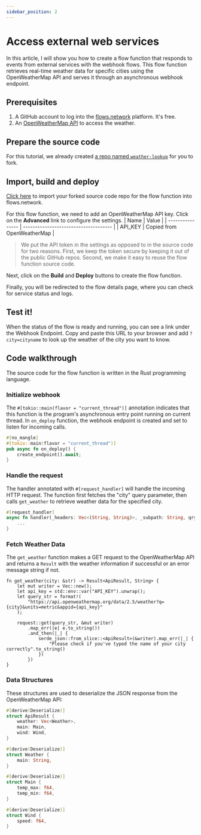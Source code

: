 ```yaml
---
sidebar_position: 2
---
```

# Access external web services

In this article, I will show you how to create a flow function that responds to events from external services with the webhook flows. This flow function retrieves real-time weather data for specific cities using the OpenWeatherMap API and serves it through an asynchronous webhook endpoint. 

## Prerequisites

 1. A GitHub account to log into the [flows.network](https://flows.network/) platform. It's free.
 2. An [OpenWeatherMap API](https://openweathermap.org/api) to access the weather. 

## Prepare the source code

For this tutorial, we already created [a repo named `weather-lookup`](https://github.com/flows-network/weather-lookup) for you to fork.

## Import, build and deploy

[Click here](https://flows.network/flow/new) to import your forked source code repo for the flow function into flows.network.

For this flow function, we need to add an OpenWeatherMap API key.
Click on the **Advanced** link to configure the settings.
| Name             | Value                                 |
| ---------------- | ------------------------------------- |
| API_KEY    | Copied from OpenWeatherMap  |

> We put the API token in the settings as opposed to in the source code for two reasons. First, we keep the token secure by keeping it out of the public GitHub repos. Second, we make it easy to reuse the flow function source code.

Next, click on the **Build** and **Deploy** buttons to create the flow function.


Finally, you will be redirected to the flow details page, where you can check for
service status and logs.

## Test it!

When the status of the flow is ready and running, you can see a link under the Webhook Endpoint. Copy and paste this URL to your browser and add `?city=cityname` to look up the weather of the city  you want to know.

## Code walkthrough

The source code for the flow function is written in the Rust programming language. 

### Initialize webhook 

The `#[tokio::main(flavor = "current_thread")]` annotation indicates that this function is the program's asynchronous entry point running on current thread. In `on_deploy` function, the webhook endpoint is created and set to listen for incoming calls.

```rust
#[no_mangle]
#[tokio::main(flavor = "current_thread")]
pub async fn on_deploy() {
    create_endpoint().await;
}
```

### Handle the request
The handler annotated with `#[request_handler]` will handle the incoming HTTP request. The function first fetches the "city" query parameter, then calls `get_weather` to retrieve weather data for the specified city. 

```rust
#[request_handler]
async fn handler(_headers: Vec<(String, String)>, _subpath: String, qry: HashMap<String, Value>, _body: Vec<u8>) {
    ...
}
```
### Fetch Weather Data

The `get_weather` function makes a GET request to the OpenWeatherMap API and returns a `Result` with the weather information if successful or an error message string if not.

```
fn get_weather(city: &str) -> Result<ApiResult, String> {
    let mut writer = Vec::new();
    let api_key = std::env::var("API_KEY").unwrap();
    let query_str = format!(
        "https://api.openweathermap.org/data/2.5/weather?q={city}&units=metric&appid={api_key}"
    );

    request::get(query_str, &mut writer)
        .map_err(|e| e.to_string())
        .and_then(|_| {
            serde_json::from_slice::<ApiResult>(&writer).map_err(|_| {
                "Please check if you've typed the name of your city correctly".to_string()
            })
        })
}
```

### Data Structures

These structures are used to deserialize the JSON response from the OpenWeatherMap API:

```rust
#[derive(Deserialize)]
struct ApiResult {
    weather: Vec<Weather>,
    main: Main,
    wind: Wind,
}

#[derive(Deserialize)]
struct Weather {
    main: String,
}

#[derive(Deserialize)]
struct Main {
    temp_max: f64,
    temp_min: f64,
}

#[derive(Deserialize)]
struct Wind {
    speed: f64,
}
```
